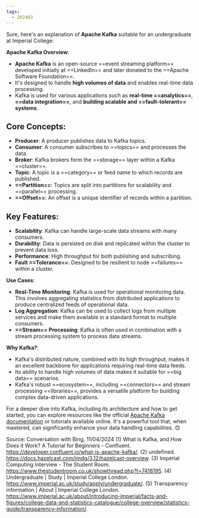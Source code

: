 ```yaml
---
tags:
  - 2024Q3
---
```

Sure, here's an explanation of **Apache Kafka** suitable for an undergraduate at Imperial College:

**Apache Kafka Overview**:
- **Apache Kafka** is an open-source ==event streaming platform== developed initially at ==LinkedIn== and later donated to the ==Apache Software Foundation==.
- It's designed to handle **high volumes of data** and enables real-time data processing.
- Kafka is used for various applications such as **real-time ==analytics==**, **==data integration==**, and **building scalable and ==fault-tolerant== systems**.

## Core Concepts:
- **Producer**: A producer publishes data to Kafka topics.
- **Consumer**: A consumer subscribes to ==topics== and processes the data.
- **Broker**: Kafka brokers form the ==storage== layer within a Kafka ==cluster==.
- **Topic**: A topic is a ==category== or feed name to which records are published.
- **==Partition==**: Topics are split into partitions for scalability and ==parallel== processing.
- **==Offset==**: An offset is a unique identifier of records within a partition.

## **Key Features**:
- **Scalability**: Kafka can handle large-scale data streams with many consumers.
- **Durability**: Data is persisted on disk and replicated within the cluster to prevent data loss.
- **Performance**: High throughput for both publishing and subscribing.
- **Fault ==Tolerance==**: Designed to be resilient to node ==failures== within a cluster.

**Use Cases**:
- **Real-Time Monitoring**: Kafka is used for operational monitoring data. This involves aggregating statistics from distributed applications to produce centralized feeds of operational data.
- **Log Aggregation**: Kafka can be used to collect logs from multiple services and make them available in a standard format to multiple consumers.
- **==Stream== Processing**: Kafka is often used in combination with a stream processing system to process data streams.

**Why Kafka?**:
- Kafka's distributed nature, combined with its high throughput, makes it an excellent backbone for applications requiring real-time data feeds.
- Its ability to handle high volumes of data makes it suitable for ==big data== scenarios.
- Kafka's robust ==ecosystem==, including ==connectors== and stream processing ==libraries==, provides a versatile platform for building complex data-driven applications.

For a deeper dive into Kafka, including its architecture and how to get started, you can explore resources like the official [Apache Kafka documentation](^5^) or tutorials available online. It's a powerful tool that, when mastered, can significantly enhance your data handling capabilities. 😊

Source: Conversation with Bing, 11/04/2024
(1) What is Kafka, and How Does it Work? A Tutorial for Beginners - Confluent. https://developer.confluent.io/what-is-apache-kafka/.
(2) undefined. https://docs.hazelcast.com/imdg/3.12/hazelcast-overview.
(3) Imperial Computing Interview - The Student Room. https://www.thestudentroom.co.uk/showthread.php?t=7418195.
(4) Undergraduate | Study | Imperial College London. https://www.imperial.ac.uk/study/apply/undergraduate/.
(5) Transparency information | About | Imperial College London. https://www.imperial.ac.uk/about/introducing-imperial/facts-and-figures/college-data-and-statistics-catalogue/college-overview/statistics-guide/transparency-information/.